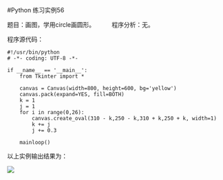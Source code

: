 #Python 练习实例56


题目：画图，学用circle画圆形。　　　
程序分析：无。

程序源代码：

```
#!/usr/bin/python
# -*- coding: UTF-8 -*-

if __name__ == '__main__':
    from Tkinter import *

    canvas = Canvas(width=800, height=600, bg='yellow')  
    canvas.pack(expand=YES, fill=BOTH)                
    k = 1
    j = 1
    for i in range(0,26):
        canvas.create_oval(310 - k,250 - k,310 + k,250 + k, width=1)
        k += j
        j += 0.3

    mainloop()
```


以上实例输出结果为：

![](http://www.runoob.com/wp-content/uploads/2015/10/circle.jpg)
